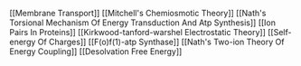[[Membrane Transport]]
[[Mitchell's Chemiosmotic Theory]]
[[Nath's Torsional Mechanism Of Energy Transduction And Atp Synthesis]]
[[Ion Pairs In Proteins]]
[[Kirkwood-tanford-warshel Electrostatic Theory]]
[[Self-energy Of Charges]]
[[F(o)f(1)-atp Synthase]]
[[Nath's Two-ion Theory Of Energy Coupling]]
[[Desolvation Free Energy]]
